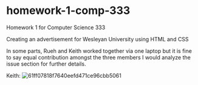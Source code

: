 # homework-1-comp-333
Homework 1 for Computer Science 333

Creating an advertisement for Wesleyan University using HTML and CSS

In some parts, Rueh and Keith worked together via one laptop but it is fine to say equal contribution amongst the three members I would analyze the issue section for further details.


Keith:
![61ff07818f7640eefd471ce96cbb5061](https://github.com/user-attachments/assets/fa9e6157-93f6-4bc1-8dae-230088f8773f)
